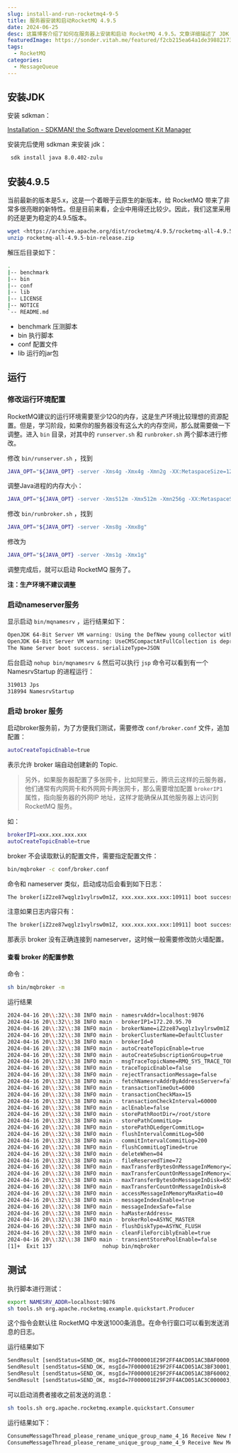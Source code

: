 ```yaml
---
slug: install-and-run-rocketmq4-9-5
title: 服务器安装和启动RocketMQ 4.9.5
date: 2024-06-25
desc: 这篇博客介绍了如何在服务器上安装和启动 RocketMQ 4.9.5。文章详细描述了 JDK 的安装过程，RocketMQ 4.9.5 的下载和解压步骤，以及如何调整运行环境配置以适应不同内存的服务器。还涵盖了启动 nameserver 和 broker 服务的具体操作，并通过命令行进行简单测试。
featuredImage: https://sonder.vitah.me/featured/f2cb215ea64a1de39882173203b45b4f.webp
tags:
  - RocketMQ
categories:
  - MessageQueue
---
```


## 安装JDK

安装 sdkman：

[Installation - SDKMAN! the Software Development Kit Manager](https://sdkman.io/install)


安装完后使用 sdkman 来安装 jdk：

```bash
 sdk install java 8.0.402-zulu
```


## 安装4.9.5

当前最新的版本是5.x，这是一个着眼于云原生的新版本，给 RocketMQ 带来了非常多很亮眼的新特性。但是目前来看，企业中用得还比较少。因此，我们这里采用的还是更为稳定的4.9.5版本。

```bash
wget <https://archive.apache.org/dist/rocketmq/4.9.5/rocketmq-all-4.9.5-bin-release.zip>
unzip rocketmq-all-4.9.5-bin-release.zip
```

解压后目录如下：

```bash
.
|-- benchmark
|-- bin
|-- conf
|-- lib
|-- LICENSE
|-- NOTICE
`-- README.md
```

- benchmark 压测脚本
- bin 执行脚本
- conf 配置文件
- lib 运行的jar包

## 运行

### 修改运行环境配置

RocketMQ建议的运行环境需要至少12G的内存，这是生产环境比较理想的资源配置。但是，学习阶段，如果你的服务器没有这么大的内存空间，那么就需要做一下调整。进入 `bin` 目录，对其中的 `runserver.sh` 和 `runbroker.sh` 两个脚本进行修改。

修改 `bin/runserver.sh` ，找到

```bash
JAVA_OPT="${JAVA_OPT} -server -Xms4g -Xmx4g -Xmn2g -XX:MetaspaceSize=128m -XX:MaxMetaspaceSize=320m"
```

调整Java进程的内存大小：

```bash
JAVA_OPT="${JAVA_OPT} -server -Xms512m -Xmx512m -Xmn256g -XX:MetaspaceSize=128m -XX:MaxMetaspaceSize=320m"
```

修改 `bin/runbroker.sh` ，找到

```bash
JAVA_OPT="${JAVA_OPT} -server -Xms8g -Xmx8g"
```

修改为

```bash
JAVA_OPT="${JAVA_OPT} -server -Xms1g -Xmx1g"
```

调整完成后，就可以启动 RocketMQ 服务了。

**注：生产环境不建议调整**


### 启动nameserver服务


显示启动 `bin/mqnamesrv` ，运行结果如下：

```bash
OpenJDK 64-Bit Server VM warning: Using the DefNew young collector with the CMS collector is deprecated and will likely be removed in a future release
OpenJDK 64-Bit Server VM warning: UseCMSCompactAtFullCollection is deprecated and will likely be removed in a future release.
The Name Server boot success. serializeType=JSON
```

后台启动 `nohup bin/mqnamesrv &` 然后可以执行 `jsp` 命令可以看到有一个 NamesrvStartup 的进程运行：

```bash
319013 Jps
318994 NamesrvStartup
```

### 启动 broker 服务

启动broker服务前，为了方便我们测试，需要修改 `conf/broker.conf` 文件，追加配置：

```bash
autoCreateTopicEnable=true
```

表示允许 broker 端自动创建新的 Topic.

> 另外，如果服务器配置了多张网卡，比如阿里云，腾讯云这样的云服务器，他们通常有内网网卡和外网网卡两张网卡，那么需要增加配置 `brokerIP1`  属性，指向服务器的外网IP 地址，这样才能确保从其他服务器上访问到 RocketMQ 服务。

如：

```bash
brokerIP1=xxx.xxx.xxx.xxx
autoCreateTopicEnable=true
```

broker 不会读取默认的配置文件，需要指定配置文件：

```bash
bin/mqbroker -c conf/broker.conf
```

命令和 nameserver 类似，启动成功后会看到如下日志：

```bash
The broker[iZ2ze87wqglz1vylrsw0m1Z, xxx.xxx.xxx.xxx:10911] boot success. serializeType=JSON and name server is localhost:9876
```

注意如果日志内容只有：

```bash
The broker[iZ2ze87wqglz1vylrsw0m1Z, xxx.xxx.xxx.xxx:10911] boot success. serializeType=JSON
```

那表示 broker 没有正确连接到 nameserver，这时候一般需要修改防火墙配置。

#### 查看 broker 的配置参数

命令：

```bash
sh bin/mqbroker -m
```

运行结果
```bash
2024-04-16 20\\:32\\:38 INFO main - namesrvAddr=localhost:9876
2024-04-16 20\\:32\\:38 INFO main - brokerIP1=172.20.95.70
2024-04-16 20\\:32\\:38 INFO main - brokerName=iZ2ze87wqglz1vylrsw0m1Z
2024-04-16 20\\:32\\:38 INFO main - brokerClusterName=DefaultCluster
2024-04-16 20\\:32\\:38 INFO main - brokerId=0
2024-04-16 20\\:32\\:38 INFO main - autoCreateTopicEnable=true
2024-04-16 20\\:32\\:38 INFO main - autoCreateSubscriptionGroup=true
2024-04-16 20\\:32\\:38 INFO main - msgTraceTopicName=RMQ_SYS_TRACE_TOPIC
2024-04-16 20\\:32\\:38 INFO main - traceTopicEnable=false
2024-04-16 20\\:32\\:38 INFO main - rejectTransactionMessage=false
2024-04-16 20\\:32\\:38 INFO main - fetchNamesrvAddrByAddressServer=false
2024-04-16 20\\:32\\:38 INFO main - transactionTimeOut=6000
2024-04-16 20\\:32\\:38 INFO main - transactionCheckMax=15
2024-04-16 20\\:32\\:38 INFO main - transactionCheckInterval=60000
2024-04-16 20\\:32\\:38 INFO main - aclEnable=false
2024-04-16 20\\:32\\:38 INFO main - storePathRootDir=/root/store
2024-04-16 20\\:32\\:38 INFO main - storePathCommitLog=
2024-04-16 20\\:32\\:38 INFO main - storePathDLedgerCommitLog=
2024-04-16 20\\:32\\:38 INFO main - flushIntervalCommitLog=500
2024-04-16 20\\:32\\:38 INFO main - commitIntervalCommitLog=200
2024-04-16 20\\:32\\:38 INFO main - flushCommitLogTimed=true
2024-04-16 20\\:32\\:38 INFO main - deleteWhen=04
2024-04-16 20\\:32\\:38 INFO main - fileReservedTime=72
2024-04-16 20\\:32\\:38 INFO main - maxTransferBytesOnMessageInMemory=262144
2024-04-16 20\\:32\\:38 INFO main - maxTransferCountOnMessageInMemory=32
2024-04-16 20\\:32\\:38 INFO main - maxTransferBytesOnMessageInDisk=65536
2024-04-16 20\\:32\\:38 INFO main - maxTransferCountOnMessageInDisk=8
2024-04-16 20\\:32\\:38 INFO main - accessMessageInMemoryMaxRatio=40
2024-04-16 20\\:32\\:38 INFO main - messageIndexEnable=true
2024-04-16 20\\:32\\:38 INFO main - messageIndexSafe=false
2024-04-16 20\\:32\\:38 INFO main - haMasterAddress=
2024-04-16 20\\:32\\:38 INFO main - brokerRole=ASYNC_MASTER
2024-04-16 20\\:32\\:38 INFO main - flushDiskType=ASYNC_FLUSH
2024-04-16 20\\:32\\:38 INFO main - cleanFileForciblyEnable=true
2024-04-16 20\\:32\\:38 INFO main - transientStorePoolEnable=false
[1]+  Exit 137                nohup bin/mqbroker
```


## 测试

执行脚本进行测试：

```bash
export NAMESRV_ADDR=localhost:9876
sh tools.sh org.apache.rocketmq.example.quickstart.Producer
```

这个指令会默认往 RocketMQ 中发送1000条消息。在命令行窗口可以看到发送消息的日志。

运行结果如下 

```bash
SendResult [sendStatus=SEND_OK, msgId=7F000001E29F2FF4ACD051AC3BAF0000, offsetMsgId=AC145F4600002A9F0000000000000000, messageQueue=MessageQueue [topic=TopicTest, brokerName=iZ2ze87wqglz1vylrsw0m1Z, queueId=2], queueOffset=0]
SendResult [sendStatus=SEND_OK, msgId=7F000001E29F2FF4ACD051AC3BF30001, offsetMsgId=AC145F4600002A9F00000000000000BE, messageQueue=MessageQueue [topic=TopicTest, brokerName=iZ2ze87wqglz1vylrsw0m1Z, queueId=3], queueOffset=0]
SendResult [sendStatus=SEND_OK, msgId=7F000001E29F2FF4ACD051AC3BF60002, offsetMsgId=AC145F4600002A9F000000000000017C, messageQueue=MessageQueue [topic=TopicTest, brokerName=iZ2ze87wqglz1vylrsw0m1Z, queueId=0], queueOffset=0]
SendResult [sendStatus=SEND_OK, msgId=7F000001E29F2FF4ACD051AC3C000003, offsetMsgId=AC145F4600002A9F000000000000023A, messageQueue=MessageQueue [topic=TopicTest, brokerName=iZ2ze87wqglz1vylrsw0m1Z, queueId=1], queueOffset=0]
```


可以启动消费者接收之前发送的消息：

```bash
sh tools.sh org.apache.rocketmq.example.quickstart.Consumer
```


运行结果如下：

```bash
ConsumeMessageThread_please_rename_unique_group_name_4_16 Receive New Messages: [MessageExt [brokerName=broker-a, queueId=0, storeSize=192, queueOffset=451, sysFlag=0, bornTimestamp=1713280030517, bornHost=/123.56.164.113:39870, storeTimestamp=1713280030519, storeHost=/123.56.164.113:10911, msgId=7B38A47100002A9F0000000000054976, commitLogOffset=346486, bodyCRC=1271400251, reconsumeTimes=0, preparedTransactionOffset=0, toString()=Message{topic='TopicTest', flag=0, properties={MIN_OFFSET=0, MAX_OFFSET=509, CONSUME_START_TIME=1713280077228, UNIQ_KEY=7F00000113132FF4ACD0523563350302, CLUSTER=DefaultCluster, TAGS=TagA}, body=[72, 101, 108, 108, 111, 32, 82, 111, 99, 107, 101, 116, 77, 81, 32, 55, 55, 48], transactionId='null'}]]
ConsumeMessageThread_please_rename_unique_group_name_4_9 Receive New Messages: [MessageExt [brokerName=broker-a, queueId=0, storeSize=192, queueOffset=450, sysFlag=0, bornTimestamp=1713280030472, bornHost=/123.56.164.113:39870, storeTimestamp=1713280030475, storeHost=/123.56.164.113:10911, msgId=7B38A47100002A9F0000000000054676, commitLogOffset=345718, bodyCRC=1001427791, reconsumeTimes=0, preparedTransactionOffset=0, toString()=Message{topic='TopicTest', flag=0, properties={MIN_OFFSET=0, MAX_OFFSET=509, CONSUME_START_TIME=1713280077228, UNIQ_KEY=7F00000113132FF4ACD05235630802FE, CLUSTER=DefaultCluster, TAGS=TagA}, body=[72, 101, 108, 108, 111, 32, 82, 111, 99, 107, 101, 116, 77, 81, 32, 55, 54, 54], transactionId='null'}]] 
```
